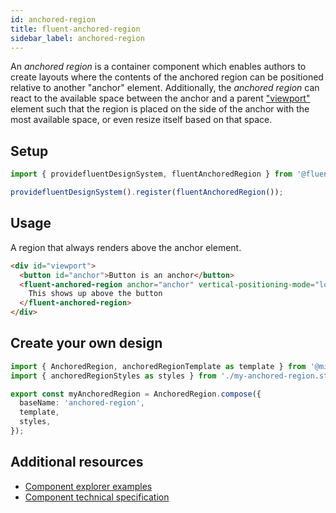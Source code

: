 ```yaml
---
id: anchored-region
title: fluent-anchored-region
sidebar_label: anchored-region
---
```


An _anchored region_ is a container component which enables authors to create layouts where the contents of the anchored region can be positioned relative to another "anchor" element. Additionally, the _anchored region_ can react to the available space between the anchor and a parent ["viewport"](https://developer.mozilla.org/en-US/docs/Glossary/viewport) element such that the region is placed on the side of the anchor with the most available space, or even resize itself based on that space.

## Setup

```ts
import { providefluentDesignSystem, fluentAnchoredRegion } from '@fluentui/web-components';

providefluentDesignSystem().register(fluentAnchoredRegion());
```

## Usage

A region that always renders above the anchor element.

```html live
<div id="viewport">
  <button id="anchor">Button is an anchor</button>
  <fluent-anchored-region anchor="anchor" vertical-positioning-mode="locktodefault" vertical-default-position="top">
    This shows up above the button
  </fluent-anchored-region>
</div>
```

## Create your own design

```ts
import { AnchoredRegion, anchoredRegionTemplate as template } from '@microsoft/fast-foundation';
import { anchoredRegionStyles as styles } from './my-anchored-region.styles';

export const myAnchoredRegion = AnchoredRegion.compose({
  baseName: 'anchored-region',
  template,
  styles,
});
```

## Additional resources

- [Component explorer examples](https://explore.fast.design/components/fast-anchored-region)
- [Component technical specification](https://github.com/microsoft/fast/blob/master/packages/web-components/fast-foundation/src/anchored-region/anchored-region.spec.md)
